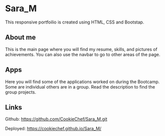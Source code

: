# Sara_M

This responsive portfoilio is created using HTML, CSS and Bootstap. 

## About me

This is the main page where you will find my resume, skills, and pictures of achievements. You can also use the navbar to go to other areas of the page. 

## Apps

Here you will find some of the applications worked on during the Bootcamp. Some are individual others are in a group. Read the description to find the group projects. 

## Links

Github: https://github.com/CookieChef/Sara_M.git


Deployed: https://cookiechef.github.io/Sara_M/